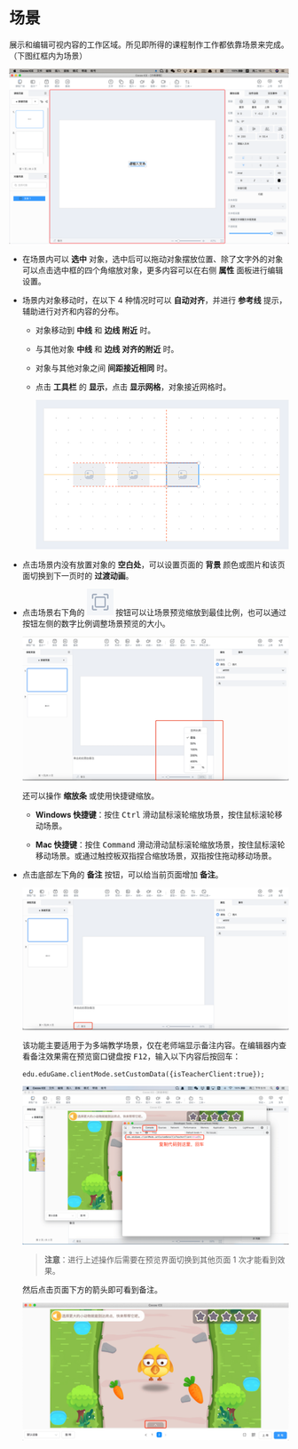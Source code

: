 # 场景

展示和编辑可视内容的工作区域。所见即所得的课程制作工作都依靠场景来完成。（下图红框内为场景）

![场景](img/scene.png)

- 在场景内可以 **选中** 对象，选中后可以拖动对象摆放位置、除了文字外的对象可以点击选中框的四个角缩放对象，更多内容可以在右侧 **属性** 面板进行编辑设置。

- 场景内对象移动时，在以下 4 种情况时可以 **自动对齐**，并进行 **参考线** 提示，辅助进行对齐和内容的分布。
    - 对象移动到 **中线** 和 **边线** **附近** 时。
    - 与其他对象 **中线** 和 **边线** **对齐的附近** 时。
    - 对象与其他对象之间 **间距接近相同** 时。
    - 点击 **工具栏** 的 **显示**，点击 **显示网格**，对象接近网格时。

        ![参考线](img/guide_line.png)

- 点击场景内没有放置对象的 **空白处**，可以设置页面的 **背景** 颜色或图片和该页面切换到下一页时的 **过渡动画**。

- 点击场景右下角的 ![最佳](img/best.png) 按钮可以让场景预览缩放到最佳比例，也可以通过按钮左侧的数字比例调整场景预览的大小。

    ![调整尺寸](img/scenesize.png)

    还可以操作 **缩放条** 或使用快捷键缩放。

    - **Windows 快捷键**：按住 <kbd>Ctrl</kbd> 滑动鼠标滚轮缩放场景，按住鼠标滚轮移动场景。

    - **Mac 快捷键**：按住 <kbd>Command</kbd> 滑动滑动鼠标滚轮缩放场景，按住鼠标滚轮移动场景。或通过触控板双指捏合缩放场景，双指按住拖动移动场景。

- 点击底部左下角的 **备注** 按钮，可以给当前页面增加 **备注**。

    ![备注](img/remarks.png)

    该功能主要适用于为多端教学场景，仅在老师端显示备注内容。在编辑器内查看备注效果需在预览窗口键盘按 <kbd>F12<kbd>，输入以下内容后按回车：

    ```
    edu.eduGame.clientMode.setCustomData({isTeacherClient:true});
    ```

    ![预览备注方法](img/dev_window.png)

    > **注意**：进行上述操作后需要在预览界面切换到其他页面 1 次才能看到效果。

    然后点击页面下方的箭头即可看到备注。

    ![备注](img/tips.png)
